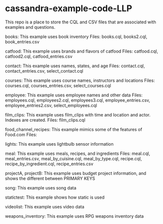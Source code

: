 cassandra-example-code-LLP
==========================

This repo is a place to store the CQL and CSV files that are associated with examples and questions.



books: This example uses book inventory
  Files: books.cql, books2.cql, book_entries.csv
  
catfood: This example uses brands and flavors of catfood 
  Files: catfood.cql, catfood2.cql, catfood_entries.csv
  
contact: This example uses names, states, and age
  Files: contact.cql, contact_entries.csv, select_contact.cql
  
courses: This example uses course names, instructors and locations
  Files: courses.cql, courses_entries.csv, select_courses.cql
  
employee: This example uses employee names and other data
  Files: employees.cql, employees2.cql, employees3.cql, employee_entries.csv, employee_entries2.csv, select_employees.cql
  
film_clips: This example uses film_clips with time and location and actor. Indexes are created.
  Files: film_clips.cql
  
food_channel_recipes: This example mimics some of the features of Food.com
  Files:
  
lights: This example uses lightbulb sensor information

meal: This example uses meals, recipes, and ingredients
  Files: meal.cql, meal_entries.csv, meal_by_cuisine.cql, meal_by_type.cql, recipe.cql, recipe_by_ingredient.cql, recipe_entries.csv

projectA, projectB: This example uses budget project information, and shows the different between PRIMARY KEYS

song: This example uses song data

statictest: This example shows how static is used

videolist: This example uses video data

weapons_inventory: This example uses RPG weapons inventory data
